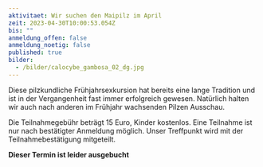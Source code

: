 ```yaml
---
aktivitaet: Wir suchen den Maipilz im April
zeit: 2023-04-30T10:00:53.054Z
bis: ""
anmeldung_offen: false
anmeldung_noetig: false
published: true
bilder:
  - /bilder/calocybe_gambosa_02_dg.jpg
---
```

Diese pilzkundliche Frühjahrsexkursion hat bereits eine lange Tradition und ist in der Vergangenheit fast immer erfolgreich gewesen. Natürlich halten wir auch nach anderen im Frühjahr wachsenden Pilzen Ausschau.

Die Teilnahmegebühr beträgt 15 Euro, Kinder kostenlos. Eine Teilnahme ist nur nach bestätigter Anmeldung möglich. Unser Treffpunkt wird mit der Teilnahmebestätigung mitgeteilt.

**Dieser Termin ist leider ausgebucht**
